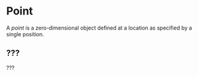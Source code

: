 # Point

A _point_ is a zero-dimensional object defined at a location as specified by a single position. 

## ???

??? 